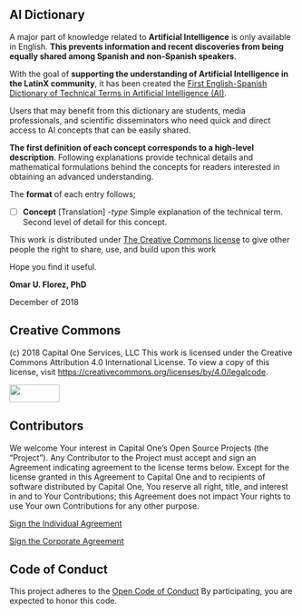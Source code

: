 ## AI Dictionary

A major part of knowledge related to **Artificial Intelligence** is only available in English. **This prevents information and recent discoveries from being equally shared among Spanish and non-Spanish speakers**. 

With the goal of **supporting the understanding of Artificial Intelligence in the LatinX community**, it has been created the [First English-Spanish Dictionary of Technical Terms in Artificial Intelligence (AI)](https://github.com/capitalone/AI_Dictionary_English_Spanish/blob/master/release/AI_Dictionary.pdf).  

Users that may benefit from this dictionary are students, media professionals, and scientific disseminators who need quick and direct access to AI concepts that can be easily shared.

**The first definition of each concept corresponds to a high-level description**. Following explanations provide technical details and mathematical formulations behind the concepts for readers interested in obtaining an advanced understanding. 

The **format** of each entry follows;


- [ ] **Concept** [Translation] -*type* Simple explanation of the technical term. Second level of detail for this concept.

  
This work is distributed under [The Creative Commons license](https://creativecommons.org/licenses/by/4.0/legalcode) to give other people the right to share, use, and build upon this work 

Hope you find it useful. 

**Omar U. Florez, PhD**

December of 2018

## Creative Commons
(c) 2018 Capital One Services, LLC 
This work is licensed under the Creative Commons Attribution 4.0 International License. To view a copy of this license, visit https://creativecommons.org/licenses/by/4.0/legalcode.
<p align="left">
  <img src="https://mirrors.creativecommons.org/presskit/buttons/88x31/png/by.png" width="88" height="31">
</p>


## Contributors

We welcome Your interest in Capital One’s Open Source Projects (the
“Project”). Any Contributor to the Project must accept and sign an
Agreement indicating agreement to the license terms below. Except for
the license granted in this Agreement to Capital One and to recipients
of software distributed by Capital One, You reserve all right, title,
and interest in and to Your Contributions; this Agreement does not
impact Your rights to use Your own Contributions for any other purpose.

[Sign the Individual Agreement](https://docs.google.com/forms/d/19LpBBjykHPox18vrZvBbZUcK6gQTj7qv1O5hCduAZFU/viewform)

[Sign the Corporate Agreement](https://docs.google.com/forms/d/e/1FAIpQLSeAbobIPLCVZD_ccgtMWBDAcN68oqbAJBQyDTSAQ1AkYuCp_g/viewform?usp=send_form)


## Code of Conduct

This project adheres to the [Open Code of Conduct](https://developer.capitalone.com/single/code-of-conduct)
By participating, you are
expected to honor this code.
